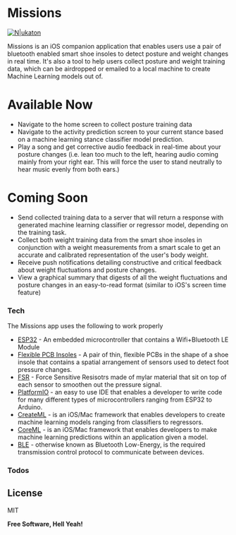 # Missions
[![N|ukaton](https://media.licdn.com/dms/image/C560BAQESGFkJ-AljCg/company-logo_200_200/0?e=1584576000&v=beta&t=bhU_ZiDPbMbRL_WuzcMuNvGd3cwVGXOonh1hyz5ZpK0)](https://ukaton.com)

Missions is an iOS companion application that enables users use a pair of bluetooth enabled smart shoe insoles to detect posture and weight changes in real time. It's also a tool to help users collect posture and weight training data, which can be airdropped or emailed to a local machine to create Machine Learning models out of. 

# Available Now

  - Navigate to the home screen to collect posture training data
  - Navigate to the activity prediction screen to your current stance based on a machine learning stance classifier model prediction.
  - Play a song and get corrective audio feedback in real-time about your posture changes (i.e. lean too much to the left, hearing audio coming mainly from your right ear. This will force the user to stand neutrally to hear music evenly from both ears.)

# Coming Soon

  - Send collected training data to a server that will return a response with generated machine learning classifier or regressor model, depending on the training task.
  - Collect both weight training data from the smart shoe insoles in conjunction with a weight measurements from a smart scale to get an accurate and calibrated representation of the user's body weight.
  - Receive push notifications detailing constructive and critical feedback about weight fluctuations and posture changes.
  - View a graphical summary that digests of all the weight fluctuations and posture changes in an easy-to-read format (similar to iOS's screen time feature)


### Tech

The Missions app uses the following to work properly

* [ESP32] - An embedded microcontroller that contains a Wifi+Bluetooth LE Module
* [Flexible PCB Insoles] - A pair of thin, flexible PCBs in the shape of a shoe insole that contains a spatial arrangement of sensors used to detect foot pressure changes.
* [FSR] - Force Sensitive Resisotrs made of mylar material that sit on top of each sensor to smoothen out the pressure signal.
* [PlatformIO] - an easy to use IDE that enables a developer to write code for many different types of microcontrollers ranging from ESP32 to Arduino.
* [CreateML] - is an iOS/Mac framework that enables developers to create machine learning models ranging from classifiers to regressors.
* [CoreML] - is an iOS/Mac framework that enables developers to make machine learning predictions within an application given a model.
* [BLE] - otherwise known as Bluetooth Low-Energy, is the required transmission control protocol to communicate between devices.

### Todos

License
----

MIT


**Free Software, Hell Yeah!**

[//]: # (These are reference links used in the body of this note and get stripped out when the markdown processor does its job. There is no need to format nicely because it shouldn't be seen. Thanks SO - http://stackoverflow.com/questions/4823468/store-comments-in-markdown-syntax)


   [Flexible PCB Insoles]: <http://www.stevenlabel.com/products/membrane-switches>
   [ESP32]: <https://www.espressif.com/en/products/hardware/esp32/overview>
   [FSR]: <https://www.sensitronics.com/products-xactfsr-family.php>
   [PlatformIO]: <https://docs.platformio.org/en/latest/platforms/espressif32.html>
   [CreateML]: <https://developer.apple.com/documentation/createml>
   [CoreML]: <https://developer.apple.com/documentation/coreml>
   [BLE]: <https://docs.espressif.com/projects/esp-idf/en/latest/api-reference/bluetooth/>
   
